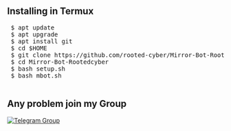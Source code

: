 ## Installing in Termux

<pre>
 $ apt update
 $ apt upgrade
 $ apt install git
 $ cd $HOME
 $ git clone https://github.com/rooted-cyber/Mirror-Bot-Rootedcyber
 $ cd Mirror-Bot-Rootedcyber
 $ bash setup.sh
 $ bash mbot.sh
 </pre>
 
 ## Any problem join my Group 
 <a href="https://t.me/rootedcybergroupp"><img title="Telegram Group" src="https://img.shields.io/badge/Telegram-black?style=for-the-badge&logo=Telegram"></a>